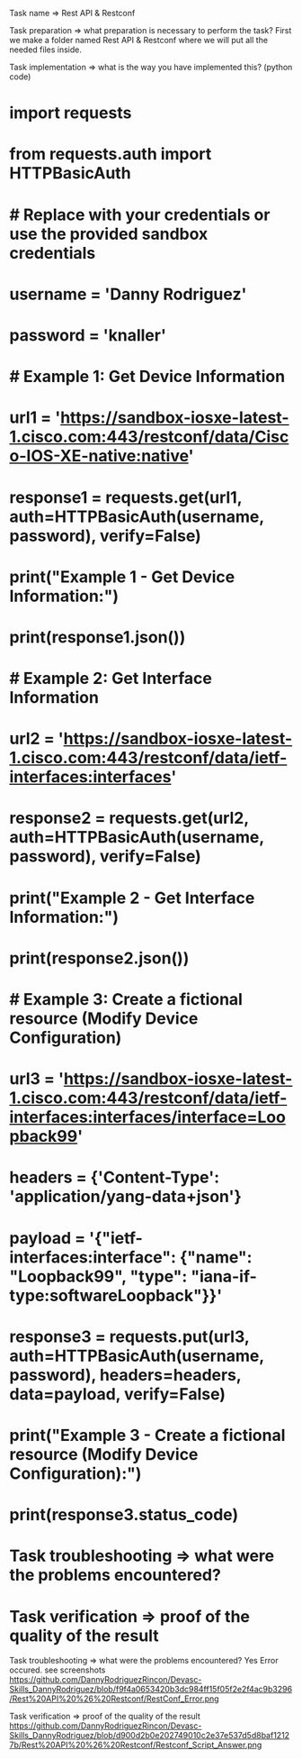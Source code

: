 Task name => Rest API & Restconf

Task preparation => what preparation is necessary to perform the task?
 First we make a folder named Rest API & Restconf where we will put all the needed files inside.
 
Task implementation => what is the way you have implemented this? (python code)

# import requests
# from requests.auth import HTTPBasicAuth

# # Replace with your credentials or use the provided sandbox credentials
# username = 'Danny Rodriguez'
# password = 'knaller'

# # Example 1: Get Device Information
# url1 = 'https://sandbox-iosxe-latest-1.cisco.com:443/restconf/data/Cisco-IOS-XE-native:native'
# response1 = requests.get(url1, auth=HTTPBasicAuth(username, password), verify=False)

# print("Example 1 - Get Device Information:")
# print(response1.json())

# # Example 2: Get Interface Information
# url2 = 'https://sandbox-iosxe-latest-1.cisco.com:443/restconf/data/ietf-interfaces:interfaces'
# response2 = requests.get(url2, auth=HTTPBasicAuth(username, password), verify=False)

# print("Example 2 - Get Interface Information:")
# print(response2.json())

# # Example 3: Create a fictional resource (Modify Device Configuration)
# url3 = 'https://sandbox-iosxe-latest-1.cisco.com:443/restconf/data/ietf-interfaces:interfaces/interface=Loopback99'
# headers = {'Content-Type': 'application/yang-data+json'}
# payload = '{"ietf-interfaces:interface": {"name": "Loopback99", "type": "iana-if-type:softwareLoopback"}}'
# response3 = requests.put(url3, auth=HTTPBasicAuth(username, password), headers=headers, data=payload, verify=False)

# print("Example 3 - Create a fictional resource (Modify Device Configuration):")
# print(response3.status_code)
# Task troubleshooting => what were the problems encountered?

# Task verification => proof of the quality of the result

Task troubleshooting => what were the problems encountered? Yes Error occured. see screenshots
https://github.com/DannyRodriguezRincon/Devasc-Skills_DannyRodriguez/blob/f9f4a0653420b3dc984ff15f05f2e2f4ac9b3296/Rest%20API%20%26%20Restconf/RestConf_Error.png

Task verification => proof of the quality of the result 
https://github.com/DannyRodriguezRincon/Devasc-Skills_DannyRodriguez/blob/d900d2b0e202749010c2e37e537d5d8baf12127b/Rest%20API%20%26%20Restconf/Restconf_Script_Answer.png


